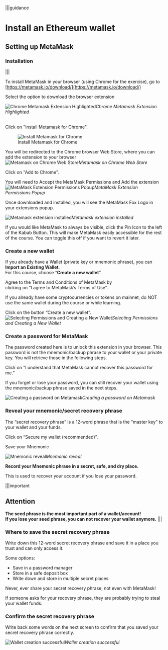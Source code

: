 |||guidance
# Install an Ethereum wallet

## Setting up MetaMask

### Installation
|||


To install MetaMask in your browser (using Chrome for the exercise), go to  
[https://metamask.io/download/](https://metamask.io/download/) 

Select the option to download the browser extension

![Chrome Metamask Extension Highlighted](.guides/img/02/image1.png "Chrome Metamask Extension Highlighted")*Chrome Metamask Extension Highlighted*

<br/>
Click on "Install Metamask for Chrome".

<figure>
    <img src=".guides/img/02/image2.png"
         alt="Install Metamask for Chrome">
    <figcaption>Install Metamask for Chrome</figcaption>
</figure>


You will be redirected to the Chrome browser Web Store, where you can add the extension to your browser  
![Metamask on Chrome Web Store](.guides/img/02/image3.png "Metamask on Chrome Web Store")*Metamask on Chrome Web Store*

Click on "Add to Chrome".

You will need to Accept the MetaMask Permissions and Add the extension  
![MetaMask Extension Permissions Popup](.guides/img/02/image4.png "MetaMask Extension Permissions Popup")*MetaMask Extension Permissions Popup*

Once downloaded and installed, you will see the MetaMask Fox Logo in your extensions popup.

![Metamask extension installed](.guides/img/02/image5.png "Metamask extension installed")*Metamask extension installed*

If you would like MetaMask to always be visible, click the Pin Icon to the left of the Kabab Button. This will make MetaMask easily accessible for the rest of the course. You can toggle this off if you want to revert it later.

### Create a new wallet

If you already have a Wallet (private key or mnemonic phrase), you can **Import an Existing Wallet**.   
For this course, choose “**Create a new wallet**”.

Agree to the Terms and Conditions of MetaMask by  
clicking on “I agree to MetaMask’s Terms of Use”.

If you already have some cryptocurrencies or tokens on mainnet, do NOT use the same wallet during the course or while learning.

Click on the button “Create a new wallet”.  
![Selecting Permissions and Creating a New Wallet](.guides/img/02/image6.png "Selecting Permissions and Creating a New Wallet")*Selecting Permissions and Creating a New Wallet*

### Create a password for MetaMask

The password created here is to unlock this extension in your browser. This password is not the mnemonic/backup phrase to your wallet or your private key. You will retrieve those in the following steps.

Click on “I understand that MetaMask cannot recover this password for me.”

If you forget or lose your password, you can still recover your wallet using the mnemonic/backup phrase saved in the next steps.

![Creating a password on Metamask](.guides/img/02/image7.png "Creating a password on Metamask")*Creating a password on Metamask*

### Reveal your mnemonic/secret recovery phrase

The “secret recovery phrase” is a 12-word phrase that is the “master key” to your wallet and your funds.

Click on “Secure my wallet (recommended)”.

Save your Mnemonic

![Mnemonic reveal](.guides/img/02/image8.png "Mnemonic reveal")*Mnemonic reveal*


**Record your Mnemonic phrase in a secret, safe, and dry place.**

This is used to recover your account if you lose your password.

|||important
## Attention

**The seed phrase is the most important part of a wallet/account\!**  
**If you lose your seed phrase, you can not recover your wallet anymore.**
|||


### Where to save the secret recovery phrase

Write down this 12-word secret recovery phrase and save it in a place you trust and can only access it.

Some options:

* Save in a password manager  
* Store in a safe deposit box  
* Write down and store in multiple secret places

Never, ever share your secret recovery phrase, not even with MetaMask\!

If someone asks for your recovery phrase, they are probably trying to steal your wallet funds.

### Confirm the secret recovery phrase

Write back some words on the next screen to confirm that you saved your secret recovery phrase correctly.

![Wallet creation successful](.guides/img/02/image9.png "Wallet creation successful")*Wallet creation successful*
